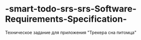 # -smart-todo-srs-srs-Software-Requirements-Specification-
Техническое задание для приложения "Трекера сна питомца"

